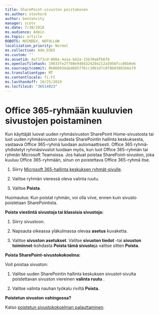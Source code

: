 ```yaml
---
title: SharePoint-sivuston poistaminen
ms.author: stevhord
author: bentoncity
manager: scotv
ms.date: 7/30/2018
ms.audience: Admin
ms.topic: article
ROBOTS: NOINDEX, NOFOLLOW
localization_priority: Normal
ms.collection: Adm_O365
ms.custom: ''
ms.assetid: 4a71f3cd-000a-4a1a-b42a-15b70a8fb6f8
ms.openlocfilehash: 19033fe2f700e940432428e212a5956fcc06b0e6
ms.sourcegitcommit: 0b06093dabd685f76cc39b1d7c0f8b03883b6e79
ms.translationtype: MT
ms.contentlocale: fi-FI
ms.lasthandoff: 10/25/2019
ms.locfileid: "36514023"
---
```

# <a name="delete-sites-that-belong-to-an-office-365-group"></a>Office 365-ryhmään kuuluvien sivustojen poistaminen

Kun käyttäjät luovat uuden ryhmäsivuston SharePoint Home-sivustosta tai luot uuden ryhmäsivuston uudesta SharePointin hallinta keskuksesta, vastaava Office 365-ryhmä luodaan automaattisesti. Office 365 ryhmä-yhdistetyt ryhmäsivustot luodaan myös, kun luot Office 365-ryhmän tai ryhmän Microsoft Teamsissa. Jos haluat poistaa SharePoint-sivuston, joka kuuluu Office 365-ryhmään, sinun on poistettava Office 365-ryhmä itse. 
  
1. Siirry [Microsoft 365-hallinta keskuksen ryhmät-sivulle](https://portal.office.com/adminportal/home#/groups).
    
2. Valitse ryhmän vieressä oleva valinta ruutu.
    
3. Valitse **Poista**.
    
Huomautus: Kun poistat ryhmän, voi olla viive, ennen kuin sivusto poistetaan SharePointista.
  
**Poista viestintä sivustoja tai klassisia sivustoja:**

1. Siirry sivustoon.
  
2. Napsauta oikeassa yläkulmassa olevaa **asetus** kuvaketta. 
  
3. Valitse **sivuston asetukset**. Valitse **sivuston tiedot** -tai **sivuston toiminnot**-kohdasta **Poista tämä sivusto**ja valitse sitten **Poista**.
  
**Poista SharePoint-sivustokokoelma:**

Voit poistaa sivuston:
  
1. Valitse uuden SharePointin hallinta keskuksen sivustot-sivulta poistettavan sivuston viereinen **valinta ruutu** . 
    
2. Valitse valinta nauhan työkalu riviltä **Poista.**
    
**Poistetun sivuston vahingossa?**

Katso [poistetun sivustokokoelman palauttaminen](https://go.microsoft.com/fwlink/?linkid=867660).
  

